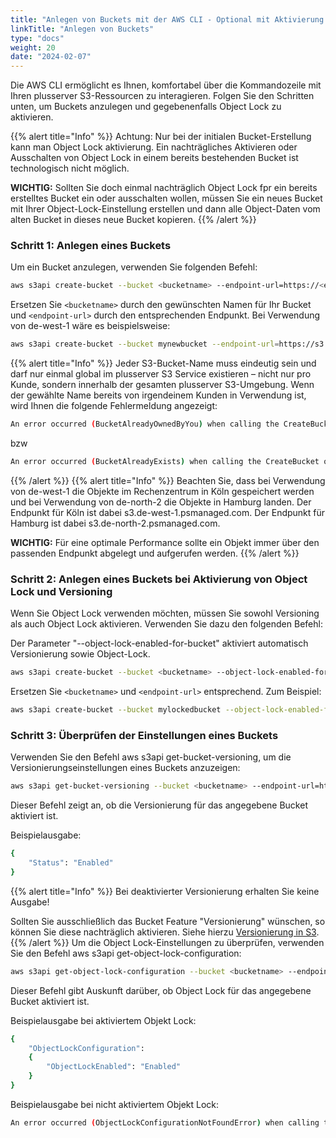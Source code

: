 ```yaml
---
title: "Anlegen von Buckets mit der AWS CLI - Optional mit Aktivierung von Object Lock"
linkTitle: "Anlegen von Buckets"
type: "docs"
weight: 20
date: "2024-02-07"
---
```


Die AWS CLI ermöglicht es Ihnen, komfortabel über die Kommandozeile mit Ihren plusserver S3-Ressourcen zu interagieren. Folgen Sie den Schritten unten, um Buckets anzulegen und gegebenenfalls Object Lock zu aktivieren.

{{% alert title="Info" %}}
Achtung: Nur bei der initialen Bucket-Erstellung kann man Object Lock aktivierung. Ein nachträgliches Aktivieren oder Ausschalten von Object Lock in einem bereits bestehenden Bucket ist technologisch nicht möglich.

**WICHTIG:** Sollten Sie doch einmal nachträglich Object Lock fpr ein bereits erstelltes Bucket ein oder ausschalten wollen, müssen Sie ein neues Bucket mit Ihrer Object-Lock-Einstellung erstellen und dann alle Object-Daten vom alten Bucket in dieses neue Bucket kopieren.
{{% /alert %}}

### Schritt 1: Anlegen eines Buckets

Um ein Bucket anzulegen, verwenden Sie folgenden Befehl:
```bash
aws s3api create-bucket --bucket <bucketname> --endpoint-url=https://<endpoint-url> --region <region> --create-bucket-configuration LocationConstraint=<region>
```
Ersetzen Sie `<bucketname>` durch den gewünschten Namen für Ihr Bucket und `<endpoint-url>` durch den entsprechenden Endpunkt. Bei Verwendung von de-west-1 wäre es beispielsweise:
```bash
aws s3api create-bucket --bucket mynewbucket --endpoint-url=https://s3.de-west-1.psmanaged.com --region de-west-1 --create-bucket-configuration LocationConstraint=de-west-1
```

{{% alert title="Info" %}}
Jeder S3-Bucket-Name muss eindeutig sein und darf nur einmal global im plusserver S3 Service existieren – nicht nur pro Kunde, sondern innerhalb der gesamten plusserver S3-Umgebung.
Wenn der gewählte Name bereits von irgendeinem Kunden in Verwendung ist, wird Ihnen die folgende Fehlermeldung angezeigt:
```bash
An error occurred (BucketAlreadyOwnedByYou) when calling the CreateBucket operation: Your previous request to create the named bucket succeeded and you already own it.
```
bzw
```bash
An error occurred (BucketAlreadyExists) when calling the CreateBucket operation: The requested bucket name is not available. The bucket namespace is shared by all users of the system. Please select a different name and try again.
```
{{% /alert %}}
{{% alert title="Info" %}}
Beachten Sie, dass bei Verwendung von de-west-1 die Objekte im Rechenzentrum in Köln gespeichert werden und bei Verwendung von de-north-2 die Objekte in Hamburg landen.
Der Endpunkt für Köln ist dabei s3.de-west-1.psmanaged.com.
Der Endpunkt für Hamburg ist dabei s3.de-north-2.psmanaged.com.

**WICHTIG:** Für eine optimale Performance sollte ein Objekt immer über den passenden Endpunkt abgelegt und aufgerufen werden.
{{% /alert %}}

### Schritt 2: Anlegen eines Buckets bei Aktivierung von Object Lock und Versioning

Wenn Sie Object Lock verwenden möchten, müssen Sie sowohl Versioning als auch Object Lock aktivieren. Verwenden Sie dazu den folgenden Befehl:

Der Parameter "--object-lock-enabled-for-bucket" aktiviert automatisch Versionierung sowie Object-Lock.
```bash
aws s3api create-bucket --bucket <bucketname> --object-lock-enabled-for-bucket --endpoint-url=https://<endpoint-url> --region <region> --create-bucket-configuration LocationConstraint=<region>
```
Ersetzen Sie `<bucketname>` und `<endpoint-url>` entsprechend. Zum Beispiel:
```bash
aws s3api create-bucket --bucket mylockedbucket --object-lock-enabled-for-bucket --endpoint-url=https://s3.de-west-1.psmanaged.com --region de-west-1 --create-bucket-configuration LocationConstraint=de-west-1
```
### Schritt 3: Überprüfen der Einstellungen eines Buckets

Verwenden Sie den Befehl aws s3api get-bucket-versioning, um die Versionierungseinstellungen eines Buckets anzuzeigen:
```bash
aws s3api get-bucket-versioning --bucket <bucketname> --endpoint-url=https://<endpoint-url>
```
Dieser Befehl zeigt an, ob die Versionierung für das angegebene Bucket aktiviert ist.

Beispielausgabe:
```bash
{
    "Status": "Enabled"
}
```
{{% alert title="Info" %}}
Bei deaktivierter Versionierung erhalten Sie keine Ausgabe!

Sollten Sie ausschließlich das Bucket Feature "Versionierung" wünschen, so können Sie diese nachträglich aktivieren. Siehe hierzu [Versionierung in S3](https://docs.plusserver.com/de/storage-backup/s3-storage/tutorials/versioning-in-s3-copy/).
{{% /alert %}}
Um die Object Lock-Einstellungen zu überprüfen, verwenden Sie den Befehl aws s3api get-object-lock-configuration:
```bash
aws s3api get-object-lock-configuration --bucket <bucketname> --endpoint-url=https://<endpoint-url>
```
Dieser Befehl gibt Auskunft darüber, ob Object Lock für das angegebene Bucket aktiviert ist.

Beispielausgabe bei aktiviertem Objekt Lock:
```bash
{
    "ObjectLockConfiguration": 
    {
        "ObjectLockEnabled": "Enabled"
    }
}
```
Beispielausgabe bei nicht aktiviertem Objekt Lock:
```bash
An error occurred (ObjectLockConfigurationNotFoundError) when calling the GetObjectLockConfiguration operation: Object Lock configuration does not exist for this bucket
```